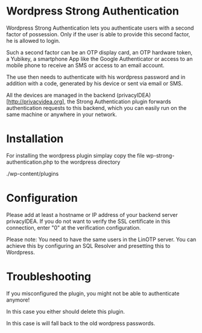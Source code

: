 Wordpress Strong Authentication
===============================

Wordpress Strong Authentication lets you authenticate users with a second
factor of possession. Only if the user is able to provide this second factor,
he is allowed to login.

Such a second factor can be an OTP display card, an OTP hardware token, a Yubikey,
a smartphone App like the Google Authenticator or access to an mobile phone
to receive an SMS or access to an email account.

The use then needs to authenticate with his wordpress password and in addition with
a code, generated by his device or sent via email or SMS.

All the devices are managed in the backend (privacyIDEA)[http://privacyidea.org], the Strong Authentication
plugin forwards authentication requests to this backend, which you can easily run
on the same machine or anywhere in your network.

Installation
============

For installing the wordpress plugin simplay copy the file 
wp-strong-authentication.php to the wordpress directory

  ./wp-content/plugins

Configuration
=============

Please add at least a hostname or IP address of your backend server privacyIDEA.
If you do not want to verify the SSL certificate in this connection, enter "0" at the verification configuration.

Please note: You need to have the same users in the LinOTP server. 
You can achieve this by configuring an SQL Resolver and presetting this to
Wordpress.

Troubleshooting
===============

If you misconfigured the plugin, you might not be able to authenticate anymore!

In this case you either should delete this plugin.

In this case is will fall back to the old wordpress passwords.

